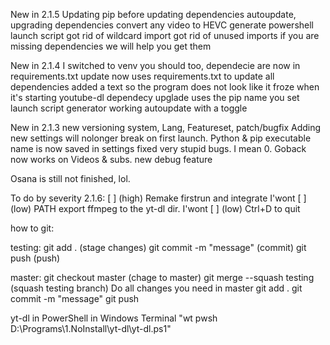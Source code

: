 New in 2.1.5
Updating pip before updating dependencies
autoupdate, upgrading dependencies
convert any video to HEVC
generate powershell launch script
got rid of wildcard import
got rid of unused imports
if you are missing dependencies we will help you get them

New in 2.1.4
I switched to venv you should too,
dependecie are now in requirements.txt
update now uses requirements.txt to update all dependencies
added a text so the program does not look like it froze when it's starting youtube-dl
dependecy upglade uses the pip name you set
launch script generator
working autoupdate with a toggle

New in 2.1.3
new versioning system, Lang, Featureset, patch/bugfix
Adding new settings will nolonger break on first launch.
Python & pip executable name is now saved in settings
fixed very stupid bugs. I mean 0. Goback now works on Videos & subs.
new debug feature

Osana is still not finished, lol.

To do by severity 2.1.6:
        [    ] (high)    Remake firstrun and integrate 
I'wont  [    ] (low)     PATH export ffmpeg to the yt-dl dir.
I'wont  [    ] (low)     Ctrl+D to quit



how to git:

testing:
git add . (stage changes)
git commit -m "message" (commit)
git push (push)

master:
git checkout master (chage to master)
git merge --squash testing (squash testing branch)
Do all changes you need in master 
git add .
git commit -m "message"
git push

yt-dl in PowerShell in Windows Terminal
"wt pwsh D:\Programs\1.NoInstall\yt-dl\yt-dl.ps1"

